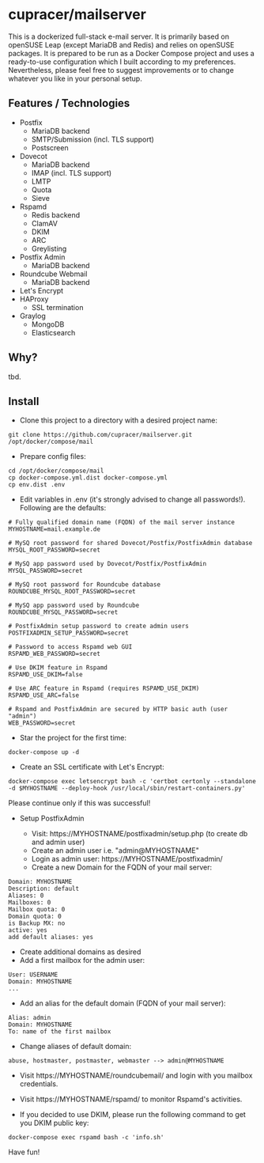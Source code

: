 # cupracer/mailserver

This is a dockerized full-stack e-mail server. It is primarily based on openSUSE Leap (except MariaDB and Redis) and relies on openSUSE packages. It is prepared to be run as a Docker Compose project and uses a ready-to-use configuration which I built according to my preferences. Nevertheless, please feel free to suggest improvements or to change whatever you like in your personal setup.

## Features / Technologies

* Postfix
  - MariaDB backend
  - SMTP/Submission (incl. TLS support)
  - Postscreen
* Dovecot
  - MariaDB backend
  - IMAP (incl. TLS support)
  - LMTP
  - Quota
  - Sieve
* Rspamd
  - Redis backend
  - ClamAV
  - DKIM
  - ARC
  - Greylisting
* Postfix Admin
  - MariaDB backend
* Roundcube Webmail
  - MariaDB backend
* Let's Encrypt
* HAProxy
  - SSL termination
* Graylog
  - MongoDB
  - Elasticsearch

## Why?

tbd.

## Install

* Clone this project to a directory with a desired project name:
```
git clone https://github.com/cupracer/mailserver.git /opt/docker/compose/mail
```

* Prepare config files:
```
cd /opt/docker/compose/mail
cp docker-compose.yml.dist docker-compose.yml
cp env.dist .env
```

* Edit variables in .env (it's strongly advised to change all passwords!). Following are the defaults:
```
# Fully qualified domain name (FQDN) of the mail server instance
MYHOSTNAME=mail.example.de

# MySQ root password for shared Dovecot/Postfix/PostfixAdmin database
MYSQL_ROOT_PASSWORD=secret

# MySQ app password used by Dovecot/Postfix/PostfixAdmin
MYSQL_PASSWORD=secret

# MySQ root password for Roundcube database
ROUNDCUBE_MYSQL_ROOT_PASSWORD=secret

# MySQ app password used by Roundcube
ROUNDCUBE_MYSQL_PASSWORD=secret

# PostfixAdmin setup password to create admin users
POSTFIXADMIN_SETUP_PASSWORD=secret

# Password to access Rspamd web GUI
RSPAMD_WEB_PASSWORD=secret

# Use DKIM feature in Rspamd
RSPAMD_USE_DKIM=false

# Use ARC feature in Rspamd (requires RSPAMD_USE_DKIM)
RSPAMD_USE_ARC=false

# Rspamd and PostfixAdmin are secured by HTTP basic auth (user "admin")
WEB_PASSWORD=secret
```

* Star the project for the first time:
```
docker-compose up -d 
```

* Create an SSL certificate with Let's Encrypt:
```
docker-compose exec letsencrypt bash -c 'certbot certonly --standalone -d $MYHOSTNAME --deploy-hook /usr/local/sbin/restart-containers.py'
```

Please continue only if this was successful!

* Setup PostfixAdmin

  - Visit: https://MYHOSTNAME/postfixadmin/setup.php (to create db and admin user)
  - Create an admin user i.e. "admin@MYHOSTNAME"
  - Login as admin user: https://MYHOSTNAME/postfixadmin/
  - Create a new Domain for the FQDN of your mail server:
```
Domain: MYHOSTNAME
Description: default
Aliases: 0
Mailboxes: 0
Mailbox quota: 0
Domain quota: 0
is Backup MX: no
active: yes
add default aliases: yes
```

  - Create additional domains as desired
  - Add a first mailbox for the admin user:
```
User: USERNAME
Domain: MYHOSTNAME
...
```

  - Add an alias for the default domain (FQDN of your mail server):
```
Alias: admin
Domain: MYHOSTNAME
To: name of the first mailbox
```

  - Change aliases of default domain:
```
abuse, hostmaster, postmaster, webmaster --> admin@MYHOSTNAME
```

* Visit https://MYHOSTNAME/roundcubemail/ and login with you mailbox credentials.
* Visit https://MYHOSTNAME/rspamd/ to monitor Rspamd's activities.

* If you decided to use DKIM, please run the following command to get you DKIM public key:
```
docker-compose exec rspamd bash -c 'info.sh'
```

Have fun!

